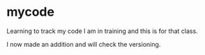 # mycode
Learning to track my code
I am in training and this is for that class.

I now made an addition and will check the versioning.
